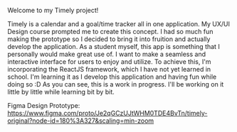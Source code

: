 Welcome to my Timely project!

Timely is a calendar and a goal/time tracker all in one application.
My UX/UI Design course prompted me to create this concept.
I had so much fun making the prototype so I decided to bring it into fruition and actually develop the application.
As a student myself, this app is something that I personally would make great use of.
I want to make a seamless and interactive interface for users to enjoy and utilize.
To achieve this, I'm incorporating the ReactJS framework, which I have not yet learned in school.
I'm learning it as I develop this application and having fun while doing so :D
As you can see, this is a work in progress. I'll be working on it little by little while learning bit by bit.

Figma Design Prototype:
https://www.figma.com/proto/Je2qGCzUJtWHM0TDE4BvTn/timely-original?node-id=180%3A327&scaling=min-zoom
